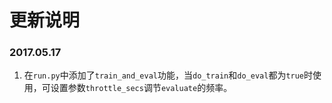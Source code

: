 # 更新说明

### 2017.05.17
1. 在`run.py`中添加了`train_and_eval`功能，当`do_train`和`do_eval`都为`true`时使用，可设置参数`throttle_secs`调节`evaluate`的频率。